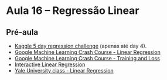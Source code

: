 # Aula 16 – Regressão Linear

## Pré-aula


 - [Kaggle 5 day regression challenge](https://www.kaggle.com/rtatman/the-5-day-regression-challenge/notebook) (apenas até day 4).
 - [Google Machine Learning Crash Course - Linear Regression](https://developers.google.com/machine-learning/crash-course/descending-into-ml/linear-regression)
 - [Google Machine Learning Crash Course - Training and Loss](https://developers.google.com/machine-learning/crash-course/descending-into-ml/training-and-loss)
 - [Interactive Linear Regression](https://www.geogebra.org/m/xC6zq7Zv)
 - [Yale University class - Linear Regression](http://www.stat.yale.edu/Courses/1997-98/101/linreg.htm)

